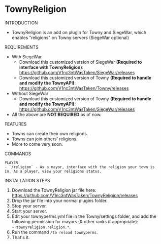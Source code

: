 # TownyReligion

INTRODUCTION
- TownyReligion is an add on plugin for Towny and SiegeWar, which enables "religions" on Towny servers (SiegeWar optional)

REQUIREMENTS
- With SiegeWar
    - Download this customized version of SiegeWar **(Required to interface with TownyReligion)**:  https://github.com/V1nc3ntWasTaken/SiegeWar/releases
    - Download this customized version of Towny **(Required to handle and modify the TownyAPI)**:  https://github.com/V1nc3ntWasTaken/Towny/releases
- Without SiegeWar
    - Download this customized version of Towny **(Required to handle and modify the TownyAPI)**:  https://github.com/V1nc3ntWasTaken/SiegeWar/releases
- All the above are **NOT REQUIRED** as of now.

FEATURES
- Towns can create their own religions.
- Towns can join others' religions.
- More to come very soon.

COMMANDS

    PLAYER
    - `/religion` - As a mayor, interface with the religion your town is in. As a player, view your religions status.

INSTALLATION STEPS
1. Download the TownyReligion jar file here: https://github.com/V1nc3ntWasTaken/TownyReligion/releases
2. Drop the jar file into your normal plugins folder.
3. Stop your server.
4. Start your server.
5. Edit your townyperms.yml file in the Towny/settings folder,
   and add the following permission for mayors (& other ranks if appropriate):<br>
   `- townyreligion.religion.*`.
6. Run the command `/ta reload townyperms`.
7. That's it.

